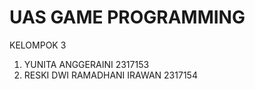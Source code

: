 # UAS GAME PROGRAMMING
KELOMPOK 3
1. YUNITA ANGGERAINI 2317153
2. RESKI DWI RAMADHANI IRAWAN 2317154
